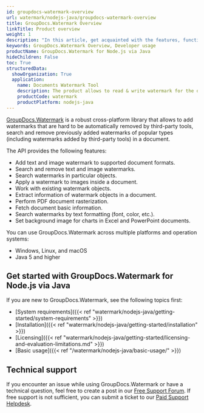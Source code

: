 ```yaml
---
id: groupdocs-watermark-overview
url: watermark/nodejs-java/groupdocs-watermark-overview
title: GroupDocs.Watermark Overview
linkTitle: Product overview
weight: 1
description: "In this article, get acquainted with the features, functions, supported file formats and developer usage of GroupDocs.Watermark for Node.js via Java — API to compare two or more files and get the difference between them."
keywords: GroupDocs.Watermark Overview, Developer usage
productName: GroupDocs.Watermark for Node.js via Java
hideChildren: False
toc: True
structuredData:
  showOrganization: True
  application:
    name: Documents Watermark Tool
    description: The product allows to read & write watermark for the documents of 40+ file formats. Supports watermark search, customization & extraction as well
    productCode: watermark
    productPlatform: nodejs-java
---
```


[GroupDocs.Watermark](https://products.groupdocs.com/watermark/nodejs-java) is a robust cross-platform library that allows to add watermarks that are hard to be automatically removed by third-party tools, search and remove previously added watermarks of popular types (including watermarks added by third-party tools) in a document.

The API provides the following features:

- Add text and image watermark to supported document formats.
- Search and remove text and image watermarks.
- Search watermarks in particular objects.
- Apply a watermark to images inside a document.
- Work with existing watermark objects.
- Extract information of watermark objects in a document.
- Perform PDF document rasterization.
- Fetch document basic information.
- Search watermarks by text formatting (font, color, etc.).
- Set background image for charts in Excel and PowerPoint documents.

You can use GroupDocs.Watermark across multiple platforms and operation systems:

* Windows, Linux, and macOS
* Java 5 and higher

## Get started with GroupDocs.Watermark for Node.js via Java

If you are new to GroupDocs.Watermark, see the following topics first:

* [System requirements]({{< ref "watermark/nodejs-java/getting-started/system-requirements" >}})
* [Installation]({{< ref "watermark/nodejs-java/getting-started/installation" >}})
* [Licensing]({{< ref "watermark/nodejs-java/getting-started/licensing-and-evaluation-limitations.md" >}})
* [Basic usage]({{< ref "/watermark/nodejs-java/basic-usage/" >}})

## Technical support

If you encounter an issue while using GroupDocs.Watermark or have a technical question, feel free to create a post in our [Free Support Forum](https://forum.groupdocs.com/c/watermark). If free support is not sufficient, you can submit a ticket to our [Paid Support Helpdesk](https://helpdesk.groupdocs.com/).
